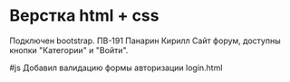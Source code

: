 # Верстка html + css
Подключен bootstrap.
ПВ-191 Панарин Кирилл 
Сайт форум, доступны кнопки "Категории" и "Войти".

#js
Добавил валидацию формы авторизации login.html

